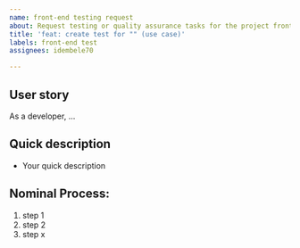 ```yaml
---
name: front-end testing request
about: Request testing or quality assurance tasks for the project front-end
title: 'feat: create test for "" (use case)'
labels: front-end test
assignees: idembele70

---
```


**User story**
----
As a developer, ...


**Quick description**
----
- Your quick description

**Nominal Process:**
----

1. step 1
2. step 2
3. step x
